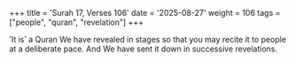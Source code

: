 +++
title = 'Surah 17, Verses 106'
date = '2025-08-27'
weight = 106
tags = ["people", "quran", "revelation"]
+++

˹It is˺ a Quran We have revealed in stages so that you may recite it to people at a deliberate pace. And We have sent it down in successive revelations.